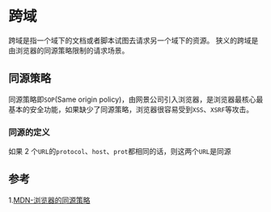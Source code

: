# 跨域

跨域是指一个域下的文档或者脚本试图去请求另一个域下的资源。
狭义的跨域是由浏览器的同源策略限制的请求场景。

## 同源策略

同源策略即`SOP`(Same origin policy)，由网景公司引入浏览器，是浏览器最核心最基本的安全功能，如果缺少了同源策略，浏览器很容易受到`XSS`、`XSRF`等攻击。

### 同源的定义

如果 2 个`URL`的`protocol`、`host`、`prot`都相同的话，则这两个`URL`是同源

## 参考

1.[MDN-浏览器的同源策略](https://developer.mozilla.org/zh-CN/docs/Web/Security/Same-origin_policy)
